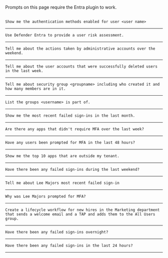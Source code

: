 Prompts on this page require the Entra plugin to work.
<br><br>
```
Show me the authentication methods enabled for user <user name>
```
---
```
Use Defender Entra to provide a user risk assessment.
```
---
```
Tell me about the actions taken by administrative accounts over the weekend.
```
---
```
Tell me about the user accounts that were successfully deleted users in the last week.
```
---
```
Tell me about security group <groupname> including who created it and how many members are in it.
```
---
```
List the groups <username> is part of.
```
---
```
Show me the most recent failed sign-ins in the last month.
```
---
```
Are there any apps that didn't require MFA over the last week?
```
---
```
Have any users been prompted for MFA in the last 48 hours?
```
---
```
Show me the top 10 apps that are outside my tenant.
```
---
```
Have there been any failed sign-ins during the last weekend?
```
---
```
Tell me about Lee Majors most recent failed sign-in
```
---
```
Why was Lee Majors prompted for MFA?
```
---
```
Create a lifecycle workflow for new hires in the Marketing department that sends a welcome email and a TAP and adds them to the All Users group.
```
---
```
Have there been any failed sign-ins overnight?
```
---
```
Have there been any failed sign-ins in the last 24 hours?
```
---
